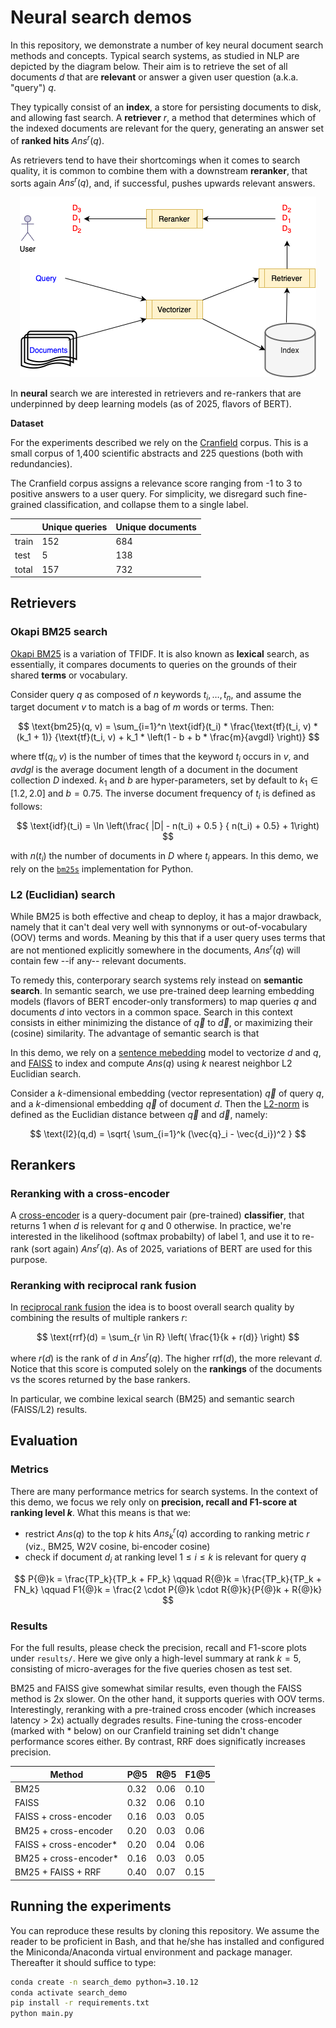 # Neural search demos
In this repository, we demonstrate a number of key neural document search methods and concepts.
Typical search systems, as studied in NLP are depicted by the diagram below. Their aim is to
retrieve the set of all documents $d$ that are **relevant** or answer a given user question (a.k.a. "query") $q$.

They typically consist of an **index**, a store for persisting documents to disk, and allowing fast search.
A **retriever** $r$, a method that determines which of the indexed documents are relevant for the query, generating
an answer set of **ranked hits** $Ans^r(q)$.

As retrievers tend to have their shortcomings when it comes to search quality, it is common to combine them with a downstream **reranker**, that sorts again $Ans^r(q)$, and, if successful, pushes upwards relevant answers.

<p align="center">
  <img src="./E2E-search.png" />
</p>

In **neural** search we are interested in retrievers and re-rankers that are underpinned by deep learning models (as of 2025, flavors of BERT). 

**Dataset**

For the experiments described we rely on the [Cranfield](https://huggingface.co/datasets/irds/cranfield) corpus.
This is a small corpus of 1,400 scientific abstracts and 225 questions (both with redundancies).

The Cranfield corpus assigns a relevance score ranging from -1 to 3 to positive answers to a user query.
For simplicity, we disregard such fine-grained classification, and collapse them to a single label.

<div align="center">

|        | Unique queries | Unique documents|
|------- |--------------- |-----------------|     
|train   | 152            | 684             |
|test    | 5              | 138             |
|total   | 157            | 732             |

</div>

## Retrievers

### Okapi BM25 search

[Okapi BM25](https://en.wikipedia.org/wiki/Okapi_BM25) is a variation of TFIDF. It is also
known as **lexical** search, as essentially, it compares documents to queries on the grounds
of their shared **terms** or vocabulary.

Consider query $q$ as composed of $n$ keywords $t_i,\dots,t_n$, and assume the target 
document $v$ to match is a bag of $m$ words or terms. Then:

$$
\text{bm25}(q, v) = \sum_{i=1}^n \text{idf}(t_i) * \frac{\text{tf}(t_i, v) * 
        (k_1 + 1)} {\text{tf}(t_i, v) + k_1 * \left(1 - b + b * \frac{m}{avgdl} \right)}
$$

where $\text{tf}(q_{i},v)$ is the number of times that the keyword $t_i$ occurs in $v$, and $avdgl$ is the average document length of a document in the document collection $D$ indexed. $k_1$ and $b$ are hyper-parameters, set by default to $k_1 \in [1.2, 2.0]$ and $b=0.75$. The inverse document frequency of $t_i$ is defined as follows:

$$
\text{idf}(t_i) = \ln \left(\frac{ |D| - n(t_i) + 0.5 } { n(t_i) + 0.5} + 1\right)
$$

with $n(t_i)$ the number of documents in $D$ where $t_i$ appears. In this demo, we rely on the [`bm25s`](https://github.com/xhluca/bm25s) implementation for Python.

### L2 (Euclidian) search

While BM25 is both effective and cheap to deploy, it has a major drawback, namely that it can't deal very well
with synnonyms or out-of-vocabulary (OOV) terms and words. Meaning by this that if a user query uses terms that are not mentioned explicitly somewhere in the documents, $Ans^r(q)$ will contain few --if any-- relevant documents.

To remedy this, conterporary search systems rely instead on **semantic search**. In semantic search, we use
pre-trained deep learning embedding models (flavors of BERT encoder-only transformers) to map queries $q$ and documents $d$ into vectors in a common space. Search in this context consists in either minimizing the distance
of $\vec{q}$ to $\vec{d}$, or maximizing their (cosine) similarity. The advantage of semantic search is
that 

In this demo, we rely on a [sentence mebedding](https://www.sbert.net) model to vectorize $d$ and $q$, and
[FAISS](https://faiss.ai/) to index and compute $Ans(q)$ using $k$ nearest neighbor L2 Euclidian search.

Consider a $k$-dimensional embedding (vector representation) $\vec{q}$ of query $q$, and 
a $k$-dimensional embedding $\vec{q}$ of document $d$.
Then the [L2-norm](https://mathworld.wolfram.com/L2-Norm.html) is defined as the Euclidian distance between $\vec{q}$ and $\vec{d}$, namely:

$$
\text{l2}(q,d) = \sqrt{ \sum_{i=1}^k (\vec{q}_i - \vec{d_i})^2 }
$$

## Rerankers

### Reranking with a cross-encoder

A [cross-encoder](https://www.sbert.net/examples/applications/cross-encoder/README.html) is a 
query-document pair (pre-trained) **classifier**, that returns $1$ when $d$ is relevant for $q$ and 0 otherwise.
In practice, we're interested in the likelihood (softmax probabilty) of label $1$, and use it to re-rank
(sort again) $Ans^r(q)$. As of 2025, variations of BERT are used for this purpose.

###  Reranking with reciprocal rank fusion

In [reciprocal rank fusion](https://rodgerbenham.github.io/bc17-adcs.pdf) the idea is
to boost overall search quality by combining the results of multiple rankers $r$:

$$
  \text{rrf}(d) = \sum_{r \in R} \left( \frac{1}{k + r(d)} \right)
$$

where $r(d)$ is the rank of $d$ in $Ans^r(q)$. The higher $\text{rrf}(d)$, the more relevant $d$.
Notice that this score is computed solely on the **rankings** of the documents vs the scores
returned by the base rankers.

In particular, we combine lexical search (BM25) and semantic search (FAISS/L2) results.

## Evaluation

### Metrics

There are many performance metrics for search systems. In the context of this demo, we focus
we rely only on **precision, recall and F1-score at ranking level $k$**. 
What this means is that we:
* restrict $Ans(q)$ to the top $k$ hits $Ans_k^r(q)$ according to ranking metric $r$ (viz., BM25, W2V cosine, bi-encoder cosine)
* check if document $d_i$ at ranking level $1 \leq i \leq k$ is relevant for query $q$

$$
    P{@}k = \frac{TP_k}{TP_k + FP_k} \qquad 
    R{@}k = \frac{TP_k}{TP_k + FN_k} \qquad 
    F1{@}k = \frac{2 \cdot P{@}k \cdot R{@}k}{P{@}k + R{@}k}   
$$

### Results

For the full results, please check the precision, recall and F1-score plots under `results/`. Here we give
only a high-level summary at rank $k=5$, consisting of micro-averages for the five queries chosen as test set.

BM25 and FAISS give somewhat similar results, even though the FAISS method is 2x slower. On the other hand, it supports queries with OOV terms. Interestingly, reranking with a pre-trained cross encoder (which increases latency > 2x) actually degrades results. Fine-tuning the cross-encoder (marked with * below) on our Cranfield training set didn't change performance scores either. By contrast, RRF does significatly increases precision.

<div align="center">

Method                  | P@5      | R@5      | F1@5 
-------                 |------    |------    |------
BM25                    | 0.32     | 0.06     | 0.10
FAISS                   | 0.32     | 0.06     | 0.10
FAISS + cross-encoder   | 0.16     | 0.03     | 0.05
BM25  + cross-encoder   | 0.20     | 0.03     | 0.06
FAISS + cross-encoder*  | 0.20     | 0.04     | 0.06
BM25  + cross-encoder*  | 0.16     | 0.03     | 0.05
BM25  + FAISS + RRF     | 0.40     | 0.07     | 0.15

</div>

## Running the experiments

You can reproduce these results by cloning this repository. We assume the reader to be proficient in Bash, and that he/she
has installed and configured the Miniconda/Anaconda virtual environment and package manager. Thereafter it should suffice to type:

```bash
conda create -n search_demo python=3.10.12
conda activate search_demo
pip install -r requirements.txt
python main.py
```
